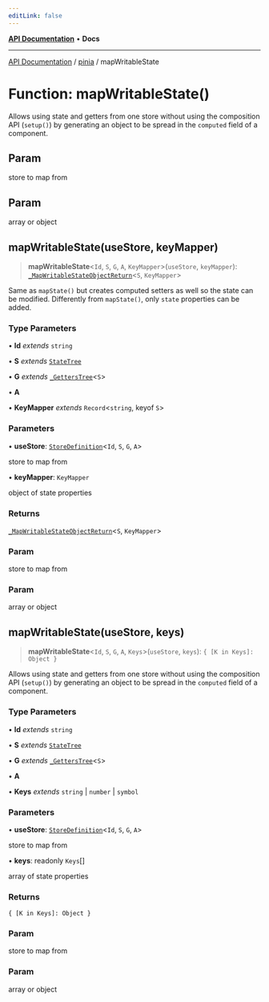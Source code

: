 ```yaml
---
editLink: false
---
```


[**API Documentation**](../../index.md) • **Docs**

***

[API Documentation](../../index.md) / [pinia](../index.md) / mapWritableState

# Function: mapWritableState()

Allows using state and getters from one store without using the composition
API (`setup()`) by generating an object to be spread in the `computed` field
of a component.

## Param

store to map from

## Param

array or object

## mapWritableState(useStore, keyMapper)

> **mapWritableState**\<`Id`, `S`, `G`, `A`, `KeyMapper`\>(`useStore`, `keyMapper`): [`_MapWritableStateObjectReturn`](../type-aliases/MapWritableStateObjectReturn.md)\<`S`, `KeyMapper`\>

Same as `mapState()` but creates computed setters as well so the state can be
modified. Differently from `mapState()`, only `state` properties can be
added.

### Type Parameters

• **Id** *extends* `string`

• **S** *extends* [`StateTree`](../type-aliases/StateTree.md)

• **G** *extends* [`_GettersTree`](../type-aliases/GettersTree.md)\<`S`\>

• **A**

• **KeyMapper** *extends* `Record`\<`string`, keyof `S`\>

### Parameters

• **useStore**: [`StoreDefinition`](../interfaces/StoreDefinition.md)\<`Id`, `S`, `G`, `A`\>

store to map from

• **keyMapper**: `KeyMapper`

object of state properties

### Returns

[`_MapWritableStateObjectReturn`](../type-aliases/MapWritableStateObjectReturn.md)\<`S`, `KeyMapper`\>

### Param

store to map from

### Param

array or object

## mapWritableState(useStore, keys)

> **mapWritableState**\<`Id`, `S`, `G`, `A`, `Keys`\>(`useStore`, `keys`): `{ [K in Keys]: Object }`

Allows using state and getters from one store without using the composition
API (`setup()`) by generating an object to be spread in the `computed` field
of a component.

### Type Parameters

• **Id** *extends* `string`

• **S** *extends* [`StateTree`](../type-aliases/StateTree.md)

• **G** *extends* [`_GettersTree`](../type-aliases/GettersTree.md)\<`S`\>

• **A**

• **Keys** *extends* `string` \| `number` \| `symbol`

### Parameters

• **useStore**: [`StoreDefinition`](../interfaces/StoreDefinition.md)\<`Id`, `S`, `G`, `A`\>

store to map from

• **keys**: readonly `Keys`[]

array of state properties

### Returns

`{ [K in Keys]: Object }`

### Param

store to map from

### Param

array or object
